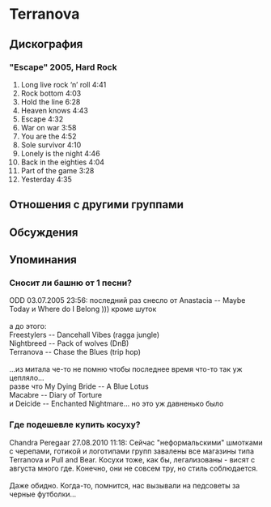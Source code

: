 # Terranova



## Дискография

### "Escape" 2005, Hard Rock

01. Long live rock ‘n’ roll 4:41
02. Rock bottom 4:03
03. Hold the line 6:28
04. Heaven knows 4:43
05. Escape 4:32
06. War on war 3:58
07. You are the 4:52
08. Sole survivor 4:10
09. Lonely is the night 4:46
10. Back in the eighties 4:04
11. Part of the game 3:28
12. Yesterday 4:35


## Отношения с другими группами


## Обсуждения


## Упоминания

### Сносит ли башню от 1 песни?

ODD 03.07.2005 23:56:
последний раз снесло от Anastacia -- Maybe Today и Where do I Belong ))) кроме шуток<BR><BR>а до этого:<BR>Freestylers -- Dancehall Vibes (ragga jungle)<BR>Nightbreed -- Pack of wolves (DnB)<BR>Terranova -- Chase the Blues (trip hop)<BR><BR>...из митала че-то не помню чтобы последнее время что-то так уж цепляло...<BR>разве что My Dying Bride -- A Blue Lotus<BR>Macabre -- Diary of Torture<BR>и Deicide -- Enchanted Nightmare... но это уж давненько было

### Где подешевле купить косуху?

Chandra Peregaar 27.08.2010 11:18:
Сейчас "неформальскими" шмотками с черепами, готикой и логотипами групп завалены все магазины типа Terranova и Pull and Bear. Косухи тоже, как бы, легализованы - висят с августа много где. Конечно, они не совсем тру, но стиль соблюдается.<BR><BR>Даже обидно. Когда-то, помнится, нас вызывали на педсоветы за черные футболки...


